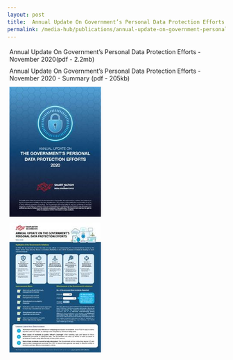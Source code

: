 ```yaml
---
layout: post
title:  Annual Update On Government’s Personal Data Protection Efforts - November 2020
permalink: /media-hub/publications/annual-update-on-government-personal-data-protection-efforts
---
```

 
<div style="width:100%;display:flex;flex-wrap:wrap;"> 
  <div style="flex:50%;padding:1%;">
    Annual Update On Government’s Personal Data Protection Efforts - November 2020(pdf - 2.2mb)
  </div>  
  <div style="flex:50%;padding:1%;">
   Annual Update On Government’s Personal Data Protection Efforts - November 2020 - Summary (pdf - 205kb)
  </div>  
</div>
<div style="width:100%;display:flex;flex-wrap:wrap;"> 
  <div style="flex:50%;padding:1%;">
    <a href="/files/publications/annual-update-on-govt-personal-data-protection-efforts-2020.pdf"><img src="/images/our-smart-nation/psdsrc-annual-update-2020_report.jpeg"></a>
  </div>  
  <div style="flex:50%;padding:1%;">
    <a href="/files/publications/annual-update-on-govt-personal-data-protection-efforts-Nov2020-summary.pdf"><img src="/images/our-smart-nation/psdsrc-annual-update-2020-summary.jpeg"></a>
  </div>  
</div>
